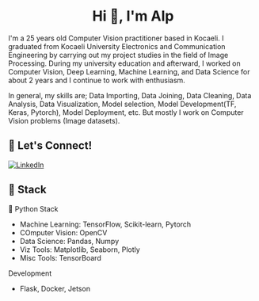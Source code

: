 <h1 align="center">Hi 👋, I'm Alp</h1>


I'm a 25 years old Computer Vision practitioner based in Kocaeli. I graduated from Kocaeli University Electronics and Communication Engineering by carrying out my project studies in the field of Image Processing. During my university education and afterward, I worked on Computer Vision, Deep Learning, Machine Learning, and Data Science for about 2 years and I continue to work with enthusiasm.

In general, my skills are; Data Importing, Data Joining, Data Cleaning, Data Analysis, Data Visualization, Model selection, Model Development(TF, Keras, Pytorch), Model Deployment, etc. But mostly I work on Computer Vision problems (Image datasets).

## 🔗 Let's Connect!
<a href="https://www.linkedin.com/in/alparslantamer/" target="_blank"><img alt="LinkedIn" src="https://img.shields.io/badge/linkedin-%230077B5.svg?&style=for-the-badge&logo=linkedin&logoColor=white" /></a>

## 🔨 Stack 

🐍 Python Stack
- Machine Learning: TensorFlow, Scikit-learn, Pytorch
- COmputer Vision: OpenCV
- Data Science: Pandas, Numpy
- Viz Tools: Matplotlib, Seaborn, Plotly
- Misc Tools: TensorBoard

Development
- Flask, Docker, Jetson
